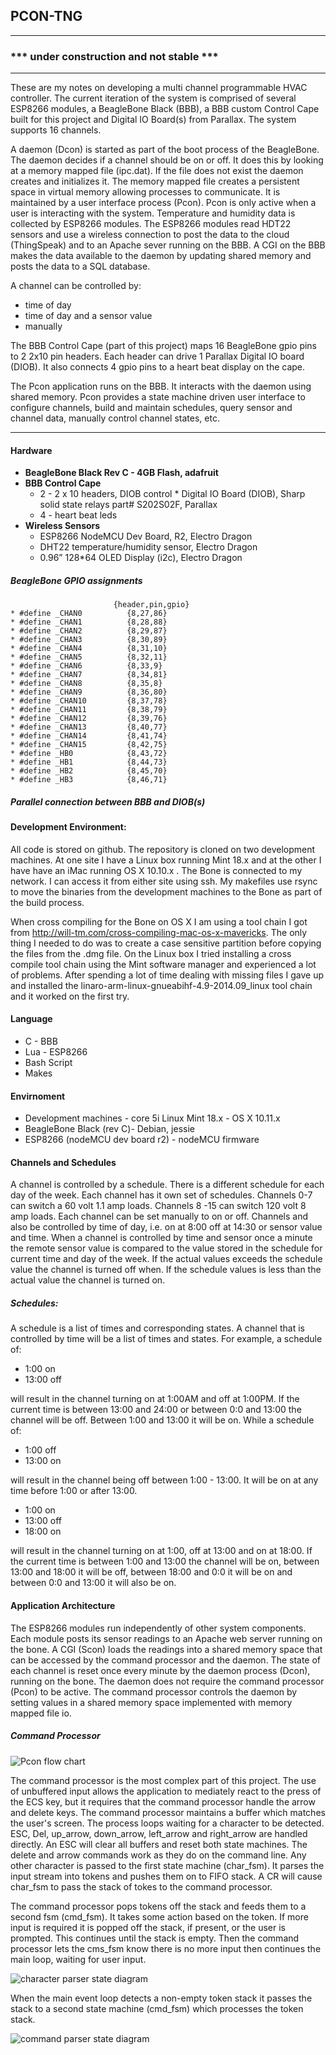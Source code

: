 
## PCON-TNG
------
### *** under construction and not stable ***
------
These are my notes on developing a multi channel programmable HVAC controller. The current iteration of the system is comprised of several ESP8266 modules, a BeagleBone Black (BBB), a BBB custom Control Cape built for this project and Digital IO Board(s) from Parallax. The system supports 16 channels.

A daemon (Dcon) is started as part of the boot process of the BeagleBone. The daemon decides if a channel should be on or off.  It does this by looking at a memory mapped file (ipc.dat).  If the file does not exist the daemon creates and initializes it.  The memory mapped file creates a persistent space in virtual memory allowing processes to communicate.  It is maintained by a user interface process (Pcon).  Pcon is only active when a user is interacting with the system.  Temperature and humidity data is collected by ESP8266 modules. The ESP8266 modules read HDT22 sensors and use a wireless connection to post the data to the cloud (ThingSpeak) and to an Apache sever running on the BBB. A CGI on the BBB makes the data available to the daemon by updating shared memory and posts the data to a SQL database.

A channel can be controlled by:

* time of day
* time of day and a sensor value
* manually

The BBB Control Cape (part of this project) maps 16 BeagleBone gpio pins to 2 2x10 pin headers.  Each header can drive 1 Parallax Digital IO board (DIOB).  It also connects 4 gpio pins to a heart beat display on the cape.

The Pcon application runs on the BBB.  It interacts with the daemon using shared memory.  Pcon provides a state machine driven user interface to configure channels, build and maintain schedules, query sensor and channel data, manually control channel states, etc.
- - - - - - - - -
#### Hardware
  * **BeagleBone Black Rev C - 4GB Flash, adafruit**
  * **BBB Control Cape**
    *  2 - 2 x 10 headers, DIOB control
            * Digital IO Board (DIOB), Sharp solid state relays part# S202S02F, Parallax
    *  4 - heart beat leds
  * **Wireless Sensors**
    * ESP8266 NodeMCU Dev Board, R2, Electro Dragon
    * DHT22 temperature/humidity sensor, Electro Dragon
    * 0.96” 128*64 OLED Display (i2c), Electro Dragon

##### BeagleBone GPIO assignments
                           {header,pin,gpio}
    * #define _CHAN0          {8,27,86}
    * #define _CHAN1          {8,28,88}
    * #define _CHAN2          {8,29,87}
    * #define _CHAN3          {8,30,89}
    * #define _CHAN4          {8,31,10}
    * #define _CHAN5          {8,32,11}
    * #define _CHAN6          {8,33,9}
    * #define _CHAN7          {8,34,81}
    * #define _CHAN8          {8,35,8}
    * #define _CHAN9          {8,36,80}
    * #define _CHAN10         {8,37,78}
    * #define _CHAN11         {8,38,79}
    * #define _CHAN12         {8,39,76}
    * #define _CHAN13         {8,40,77}
    * #define _CHAN14         {8,41,74}
    * #define _CHAN15         {8,42,75}
    * #define _HB0            {8,43,72}
    * #define _HB1            {8,44,73}
    * #define _HB2            {8,45,70}
    * #define _HB3            {8,46,71}


##### Parallel connection between BBB and DIOB(s)


#### Development Environment:

All code is stored on github.  The repository is cloned on two development machines.  At one site I have a Linux box running Mint 18.x and at the other I have have an iMac running OS X 10.10.x . The Bone is connected to my network. I can access it from either site using ssh. My makefiles use rsync to move the binaries from the development machines to the Bone as part of the build process. 

When cross compiling for the Bone on OS X I am using a tool chain I got from http://will-tm.com/cross-compiling-mac-os-x-mavericks. The only thing I needed to do was to create a case sensitive partition before copying the files from the .dmg file.  On the Linux box I tried installing a cross compile tool chain using the Mint software manager and experienced a lot of problems. After spending a lot of time dealing with missing files I gave up and installed the linaro-arm-linux-gnueabihf-4.9-2014.09_linux tool chain and it worked on the first try.

#### Language
* C - BBB
* Lua - ESP8266
* Bash Script
* Makes

#### Envirnoment
* Development machines - core 5i Linux Mint 18.x - OS X 10.11.x
* BeagleBone Black (rev C)- Debian, jessie
* ESP8266 (nodeMCU dev board r2) - nodeMCU firmware 

#### Channels and Schedules 
A channel is controlled by a schedule. There is a different schedule for each day of the week. Each channel has it own set of schedules. Channels 0-7 can switch a 60 volt 1.1 amp loads.  Channels 8 -15 can switch 120 volt 8 amp loads.  Each channel can be set manually to on or off.  Channels and also be controlled by time of day, i.e. on at 8:00 off at 14:30 or sensor value and time.  When a channel is controlled by time and sensor once a minute the remote sensor value is compared to the value stored in the schedule for current time and day of the week. If the actual values exceeds the schedule value the channel is turned off when. If the schedule values is less than the actual value the channel is turned on.  

##### Schedules:
A schedule is a list of times and corresponding states.  A channel that is controlled by time will be a list of times and states.  For example, a schedule of:

* 1:00  on
* 13:00 off

will result in the channel turning on at 1:00AM and off at 1:00PM.  If the current time is between 13:00 and 24:00 or between 0:0 and 13:00 the channel will be off.  Between 1:00 and 13:00 it will be on. While a schedule of:

* 1:00  off
* 13:00 on 

will result in the channel being off between 1:00 - 13:00. It will be on at any time before 1:00 or after 13:00.

* 1:00  on
* 13:00 off
* 18:00 on

will result in the channel turning on at 1:00, off at 13:00 and on at 18:00.  If the current time is between 1:00 and 13:00 the channel will be on, between 13:00 and 18:00 it will be off, between 18:00 and 0:0 it will be on and between 0:0 and 13:00 it will also be on.  

#### Application Architecture
The ESP8266 modules run independently of other system components.  Each module posts its sensor readings to an Apache web server running on the bone.  A CGI (Scon) loads the readings into a shared memory space that can be accessed by the command processor and the daemon.  The state of each channel is reset once every minute by the daemon process (Dcon), running on the bone.  The daemon does not require the command processor (Pcon) to be active.  The command processor controls the daemon by setting values in a shared memory space implemented with memory mapped file io.  

##### Command Processor
![Pcon flow chart](./BBB/UI/Pcon_flow.jpg?raw=true "Pcon flow chart")

The command processor is the most complex part of this project. The use of unbuffered input allows the application to mediately react to the press of the ECS key, but it requires that the command processor handle the arrow and delete keys. The command processor maintains a buffer which matches the user's screen. The process loops waiting for a character to be detected.  ESC, Del, up_arrow, down_arrow, left_arrow and right_arrow are handled directly.  An ESC will clear all buffers and reset both state machines.  The delete and arrow commands work as they do on the command line. Any other character is passed to the first state machine (char_fsm).  It parses the input stream into tokens and pushes them on to FIFO stack.  A CR will cause char_fsm to pass the stack of tokes to the command processor.  

The command processor pops tokens off the stack and feeds them to a second fsm (cmd_fsm).  It takes some action based on the token.  If more input is required it is popped off the stack, if present, or the user is prompted. This continues until the stack is empty. Then the command processor lets the cms_fsm know there is no more input then continues the main loop, waiting for user input. 

![character parser state diagram](./support_docs/state_diagrams/char_fsm.jpg?raw=true "character parser FSM")


When the main event loop detects a non-empty token stack it passes the stack to a second state machine (cmd_fsm) which processes the token stack. 

![command parser state diagram](./support_docs/state_diagrams/cmd_fsm.jpg?raw=true "command parser FSM")

 


 

